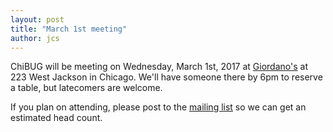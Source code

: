 ```yaml
---
layout: post
title: "March 1st meeting"
author: jcs
---
```


ChiBUG will be meeting on Wednesday, March 1st, 2017 at
[Giordano's](https://giordanos.com/locations/downtown-central-loop/)
at 223 West Jackson in Chicago.
We'll have someone there by 6pm to reserve a table, but latecomers are welcome.

If you plan on attending, please post to the
[mailing list]()
so we can get an estimated head count.
